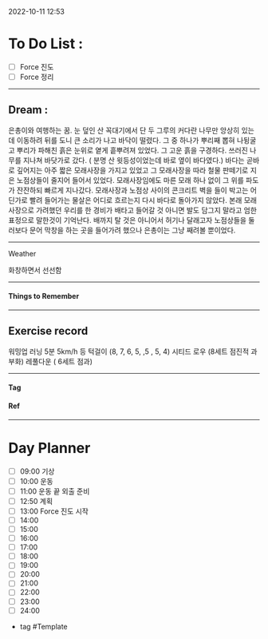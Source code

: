 2022-10-11 12:53

# To Do List :
- [ ] Force 진도
- [ ] Force 정리

---

## Dream :

은총이와 여행하는 꿈.
눈 덮인 산 꼭대기에서 단 두 그루의 커다란 나무만 앙상히 있는데 이동하려 뒤를 도니 큰 소리가 나고 바닥이 떨렸다. 그 중 하나가 뿌리째 뽑혀 나뒹굴고 뿌리가 파해친 흙은 눈위로 옅게 흩뿌려져 있었다. 그 고운 흙을 구경하다. 쓰러진 나무를 지나쳐 바닷가로 갔다. ( 분명 산 윗등성이었는데 바로 옆이 바다였다.) 바다는 곧바로 깊어지는 아주 짧은 모래사장을 가지고 있었고 그 모래사장을 따라 철물 판떼기로 지은 노점상들이 줄지어 들어서 있었다. 모래사장임에도 마른 모래 하나 없이 그 위를 파도가 잔잔하되 빠르게 지나갔다. 모래사장과 노점상 사이의 콘크리트 벽을 들이 박고는 어딘가로 빨려 들어가는 물살은 어디로 흐르는지 다시 바다로 돌아가지 않았다. 본래 모래사장으로 가려했던 우리를 한 경비가 배타고 들어갈 것 아니면 발도 담그지 말라고 엄한 표정으로 말한것이 기억난다. 배까지 탈 것은 아니어서 허기나 달래고자 노점상들을 둘러보다 문어 막창을 하는 곳을 들어가려 했으나 은총이는 그냥 째려볼 뿐이었다.

---

Weather

화창하면서 선선함

---

#### Things to Remember

---

## Exercise record

워밍업 러닝 5분 5km/h
등 턱걸이 (8, 7, 6, 5, ,5 , 5, 4)
시티드 로우 (8세트 점진적 과부화)
레풀다운 ( 6세트 점과)

---

#### Tag

#### Ref

---

# Day Planner

- [ ] 09:00 기상
- [ ] 10:00 운동
- [ ] 11:00 운동 끝 외출 준비
- [ ] 12:50 계획
- [ ] 13:00 Force 진도 시작
- [ ] 14:00 
- [ ] 15:00 
- [ ] 16:00 
- [ ] 17:00 
- [ ] 18:00 
- [ ] 19:00 
- [ ] 20:00 
- [ ] 21:00 
- [ ] 22:00 
- [ ] 23:00 
- [ ] 24:00 

- tag
#Template